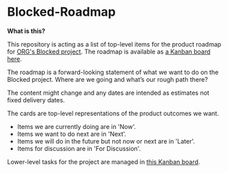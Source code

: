 # Blocked-Roadmap

**What is this?**

This repository is acting as a list of top-level items for the product roadmap for [ORG's Blocked project](https://blocked.org.uk). The roadmap is available as [a Kanban board here](https://github.com/orgs/openrightsgroup/projects/2).

The roadmap is a forward-looking statement of what we want to do on the Blocked project. Where are we going and what’s our rough path there?

The content might change and any dates are intended as estimates not fixed delivery dates.

The cards are top-level representations of the product outcomes we want.

- Items we are currently doing are in 'Now'.
- Items we want to do next are in 'Next'.
- Items we will do in the future but not now or next are in 'Later'.
- Items for discussion are in 'For Discussion'.

Lower-level tasks for the project are managed in [this Kanban board](https://github.com/orgs/openrightsgroup/projects/1).

